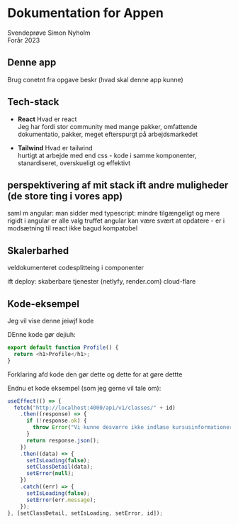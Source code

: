 # Dokumentation for Appen

Svendeprøve Simon Nyholm  
Forår 2023

## Denne app

Brug conetnt fra opgave beskr (hvad skal denne app kunne)

## Tech-stack

- **React** Hvad er react  
  Jeg har fordi stor community med mange pakker, omfattende dokumentatio, pakker, meget efterspurgt på arbejdsmarkedet

- **Tailwind** Hvad er tailwind  
  hurtigt at arbejde med end css - kode i samme komponenter, stanardiseret, overskueligt og effektivt

## perspektivering af mit stack ift andre muligheder (de store ting i vores app)

saml m angular:
man sidder med typescript: mindre tilgængeligt og mere rigidt
i angular er alle valg truffet
angular kan være svært at opdatere - er i modsætning til react ikke bagud kompatobel

## Skalerbarhed

veldokumenteret
codesplitteing i componenter

ift deploy: skaberbare tjenester (netlyfy, render.com)
cloud-flare

## Kode-eksempel

Jeg vil vise denne jeiwjf kode

DEnne kode gør dejiuh:

```javascript
export default function Profile() {
  return <h1>Profile</h1>;
}
```

Forklaring afd kode den gør dette og dette for at gøre dettte

Endnu et kode eksempel (som jeg gerne vil tale om):

```javascript
useEffect(() => {
  fetch("http://localhost:4000/api/v1/classes/" + id)
    .then((response) => {
      if (!response.ok) {
        throw Error("Vi kunne desværre ikke indlæse kursusinformationerne");
      }
      return response.json();
    })
    .then((data) => {
      setIsLoading(false);
      setClassDetail(data);
      setError(null);
    })
    .catch((err) => {
      setIsLoading(false);
      setError(err.message);
    });
}, [setClassDetail, setIsLoading, setError, id]);
```
